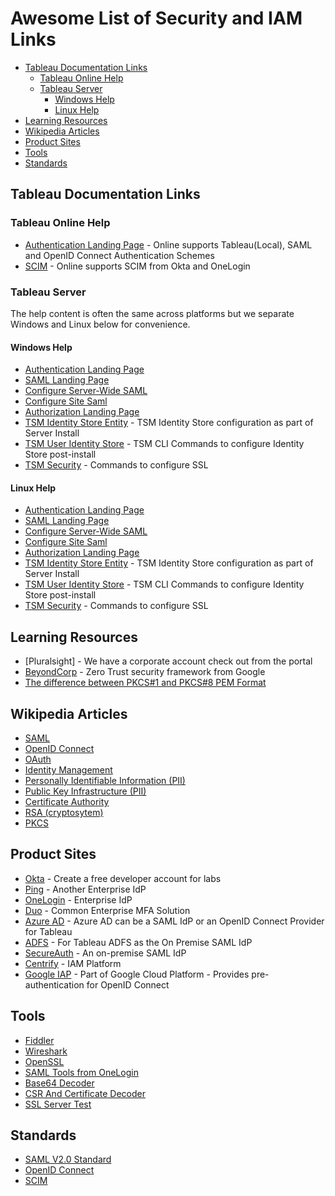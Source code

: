 # Awesome List of Security and IAM Links

- [Tableau Documentation Links](#tableau-documentation-links)
  - [Tableau Online Help](#tableau-online-help)
  - [Tableau Server](#tableau-server)
    - [Windows Help](#windows-help)
    - [Linux Help](#linux-help)
- [Learning Resources](#learning-resources)
- [Wikipedia Articles](#wikipedia-articles)
- [Product Sites](#product-sites)
- [Tools](#tools)
- [Standards](#standards)

## Tableau Documentation Links

### Tableau Online Help

* [Authentication Landing Page](https://onlinehelp.tableau.com/current/online/en-us/security_auth.htm) - Online supports Tableau(Local), SAML and OpenID Connect Authentication Schemes
* [SCIM](https://onlinehelp.tableau.com/current/online/en-us/scim_config_online.htm) - Online supports SCIM from Okta and OneLogin

### Tableau Server

The help content is often the same across platforms but we separate Windows and Linux below for convenience.

#### Windows Help

* [Authentication Landing Page](https://onlinehelp.tableau.com/current/server/en-us/security_auth.htm)
* [SAML Landing Page](https://onlinehelp.tableau.com/current/server/en-us/saml.htm)
* [Configure Server-Wide SAML](https://onlinehelp.tableau.com/current/server/en-us/config_saml.htm)
* [Configure Site Saml](https://onlinehelp.tableau.com/current/server/en-us/saml_site_specific.htm)
* [Authorization Landing Page](https://onlinehelp.tableau.com/current/server/en-us/security_authorize.htm)
* [TSM Identity Store Entity](https://onlinehelp.tableau.com/current/server/en-us/entity_identity_store.htm) - TSM Identity Store configuration as part of Server Install
* [TSM User Identity Store](https://onlinehelp.tableau.com/current/server/en-us/cli_user-identity_tsm.htm) - TSM CLI Commands to configure Identity Store post-install
* [TSM Security](https://onlinehelp.tableau.com/current/server/en-us/cli_security_tsm.htm) - Commands to configure SSL

#### Linux Help

* [Authentication Landing Page](https://onlinehelp.tableau.com/current/server-linux/en-us/security_auth.htm)
* [SAML Landing Page](https://onlinehelp.tableau.com/current/server-linux/en-us/saml.htm)
* [Configure Server-Wide SAML](https://onlinehelp.tableau.com/current/server-linux/en-us/config_saml.htm)
* [Configure Site Saml](https://onlinehelp.tableau.com/current/server-linux/en-us/saml_site_specific.htm)
* [Authorization Landing Page](https://onlinehelp.tableau.com/current/server-linux/en-us/security_authorize.htm)
* [TSM Identity Store Entity](https://onlinehelp.tableau.com/current/server-linux/en-us/entity_identity_store.htm) - TSM Identity Store configuration as part of Server Install
* [TSM User Identity Store](https://onlinehelp.tableau.com/current/server-linux/en-us/cli_user-identity_tsm.htm) - TSM CLI Commands to configure Identity Store post-install
* [TSM Security](https://onlinehelp.tableau.com/current/server-linux/en-us/cli_security_tsm.htm) - Commands to configure SSL

## Learning Resources

* [Pluralsight] - We have a corporate account check out from the portal
* [BeyondCorp](https://beyondcorp.com/) - Zero Trust security framework from Google
* [The difference between PKCS#1 and PKCS#8 PEM Format](https://stackoverflow.com/questions/20065304/differences-between-begin-rsa-private-key-and-begin-private-key)

## Wikipedia Articles

* [SAML](https://en.wikipedia.org/wiki/Security_Assertion_Markup_Language)
* [OpenID Connect](https://en.wikipedia.org/wiki/OpenID_Connect)
* [OAuth](https://en.wikipedia.org/wiki/OAuth)
* [Identity Management](https://en.wikipedia.org/wiki/Identity_management)
* [Personally Identifiable Information (PII)](https://en.wikipedia.org/wiki/Personally_identifiable_information)
* [Public Key Infrastructure (PII)](https://en.wikipedia.org/wiki/Public_key_infrastructure)
* [Certificate Authority](https://en.wikipedia.org/wiki/Certificate_authority)
* [RSA (cryptosytem)](https://en.wikipedia.org/wiki/RSA_(cryptosystem))
* [PKCS](https://en.wikipedia.org/wiki/PKCS)

## Product Sites

* [Okta](htps://www.okta.com/) - Create a free developer account for labs
* [Ping](https://www.pingidentity.com/en.html) - Another Enterprise IdP
* [OneLogin](https://www.onelogin.com/) - Enterprise IdP
* [Duo](https://duo.com/) - Common Enterprise MFA Solution
* [Azure AD](https://azure.microsoft.com/en-us/services/active-directory/) - Azure AD can be a SAML IdP or an OpenID Connect Provider for Tableau
* [ADFS](https://docs.microsoft.com/en-us/windows-server/identity/active-directory-federation-services) - For Tableau ADFS as the On Premise SAML IdP
* [SecureAuth](https://www.secureauth.com/) - An on-premise SAML IdP
* [Centrify](https://www.centrify.com/) - IAM Platform
* [Google IAP](https://cloud.google.com/iap/) - Part of Google Cloud Platform - Provides pre-authentication for OpenID Connect

## Tools

* [Fiddler](https://www.telerik.com/fiddler)
* [Wireshark](https://www.wireshark.org/)
* [OpenSSL](https://www.openssl.org/)
* [SAML Tools from OneLogin](https://www.samltool.com/online_tools.php)
* [Base64 Decoder](https://www.base64decode.org/)
* [CSR And Certificate Decoder](https://www.certlogik.com/decoder/)
* [SSL Server Test](https://www.ssllabs.com/ssltest/)

## Standards

* [SAML V2.0 Standard](https://wiki.oasis-open.org/security/FrontPage)
* [OpenID Connect](https://openid.net/developers/specs/)
* [SCIM](http://www.simplecloud.info/)